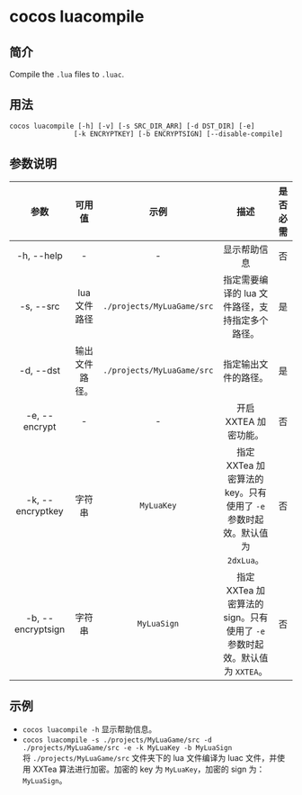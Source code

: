 # cocos luacompile

## 简介

Compile the `.lua` files to `.luac`.

## 用法

```
cocos luacompile [-h] [-v] [-s SRC_DIR_ARR] [-d DST_DIR] [-e]
				[-k ENCRYPTKEY] [-b ENCRYPTSIGN] [--disable-compile]
```

## 参数说明

参数 | 可用值 | 示例 | 描述 | 是否必需
:------------: | :-------------: | :------------: | :------------: | :------------:
-h, --help | - | - | 显示帮助信息 | 否
-s, --src | lua 文件路径 | 	`./projects/MyLuaGame/src` | 指定需要编译的 lua 文件路径，支持指定多个路径。 | 是
-d, --dst | 输出文件路径。 | `./projects/MyLuaGame/src` | 指定输出文件的路径。 | 是
-e, --encrypt | - | - | 开启 XXTEA 加密功能。 | 否
-k, --encryptkey | 字符串 | `MyLuaKey` | 指定 XXTea 加密算法的 key。只有使用了 `-e` 参数时起效。默认值为 `2dxLua`。 | 否
-b, --encryptsign | 字符串 | `MyLuaSign` | 指定 XXTea 加密算法的 sign。只有使用了 `-e` 参数时起效。默认值为 `XXTEA`。 | 否

## 示例

* `cocos luacompile -h` 显示帮助信息。
* `cocos luacompile -s ./projects/MyLuaGame/src -d ./projects/MyLuaGame/src -e -k MyLuaKey -b MyLuaSign`  
	将 `./projects/MyLuaGame/src` 文件夹下的 lua 文件编译为 luac 文件，并使用 XXTea 算法进行加密。加密的 key 为 `MyLuaKey`，加密的 sign 为：`MyLuaSign`。